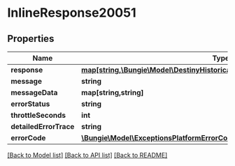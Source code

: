 # InlineResponse20051

## Properties
Name | Type | Description | Notes
------------ | ------------- | ------------- | -------------
**response** | [**map[string,\Bungie\Model\DestinyHistoricalStatsDestinyHistoricalStatsByPeriod]**](DestinyHistoricalStatsDestinyHistoricalStatsByPeriod.md) |  | [optional] 
**message** | **string** |  | [optional] 
**messageData** | **map[string,string]** |  | [optional] 
**errorStatus** | **string** |  | [optional] 
**throttleSeconds** | **int** |  | [optional] 
**detailedErrorTrace** | **string** |  | [optional] 
**errorCode** | [**\Bungie\Model\ExceptionsPlatformErrorCodes**](ExceptionsPlatformErrorCodes.md) |  | [optional] 

[[Back to Model list]](../README.md#documentation-for-models) [[Back to API list]](../README.md#documentation-for-api-endpoints) [[Back to README]](../README.md)



